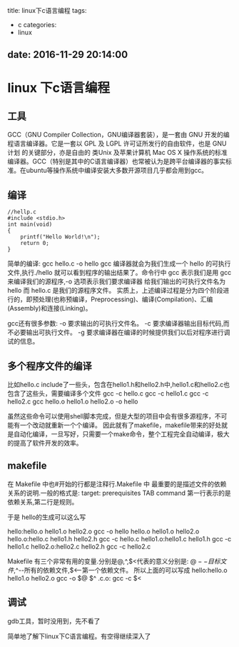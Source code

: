 title: linux下c语言编程
tags:
  - c
categories:
  - linux

date: 2016-11-29 20:14:00
---


# linux 下c语言编程

## 工具
GCC（GNU Compiler Collection，GNU编译器套装），是一套由 GNU 开发的编程语言编译器。它是一套以 GPL 及 LGPL 许可证所发行的自由软件，也是 GNU计划 的关键部分，亦是自由的 类Unix 及苹果计算机 Mac OS X 操作系统的标准编译器。GCC（特别是其中的C语言编译器）也常被认为是跨平台编译器的事实标准。在ubuntu等操作系统中编译安装大多数开源项目几乎都会用到gcc。

## 编译
```
//hellp.c
#include <stdio.h>
int main(void)
{
    printf("Hello World!\n");
    return 0;
}
```
简单的编译: gcc hello.c -o hello
gcc 编译器就会为我们生成一个 hello 的可执行文件,执行./hello 就可以看到程序的输出结果了。命令行中 gcc 表示我们是用 gcc 来编译我们的源程序,-o 选项表示我们要求编译器 给我们输出的可执行文件名为 hello 而 hello.c 是我们的源程序文件。
实质上，上述编译过程是分为四个阶段进行的，即预处理(也称预编译，Preprocessing)、编译(Compilation)、汇编 (Assembly)和连接(Linking)。

gcc还有很多参数:
	-o 要求输出的可执行文件名。
	-c 要求编译器输出目标代码,而不必要输出可执行文件。
	-g 要求编译器在编译的时候提供我们以后对程序进行调试的信息。


## 多个程序文件的编译
比如hello.c include了一些头，包含在hello1.h和hello2.h中,hello1.c和hello2.c也包含了这些头，需要编译多个文件
gcc -c hello.c
gcc -c hello1.c 
gcc -c hello2.c 
gcc hello.o hello1.o hello2.o -o hello

虽然这些命令可以使用shell脚本完成，但是大型的项目中会有很多源程序，不可能有一个改动就重新一个个编译。
因此就有了makefile，makefile带来的好处就是自动化编译，一旦写好，只需要一个make命令，整个工程完全自动编译，极大的提高了软件开发的效率。


## makefile
在 Makefile 中也#开始的行都是注释行.Makefile 中 最重要的是描述文件的依赖关系的说明.一般的格式是:
target: prerequisites 
TAB command
第一行表示的是依赖关系,第二行是规则。

于是 hello的生成可以这么写 

hello:hello.o hello1.o hello2.o
	gcc -o hello hello.o hello1.o hello2.o
hello.o:hello.c hello1.h hello2.h
	gcc -c hello.c
hello1.o:hello1.c hello1.h
	gcc -c hello1.c
hello2.o:hello2.c hello2.h
	gcc -c hello2.c

Makefile 有三个非常有用的变量.分别是$@,$^,$<代表的意义分别是: $@--目标文件,$^--所有的依赖文件,$<--第一个依赖文件。
所以上面的可以写成
hello:hello.o hello1.o hello2.o
	gcc -o $@ $^
.c.o:
	gcc -c $<

## 调试
gdb工具，暂时没用到，先不看了

简单地了解下linux下C语言编程。有空得继续深入了

